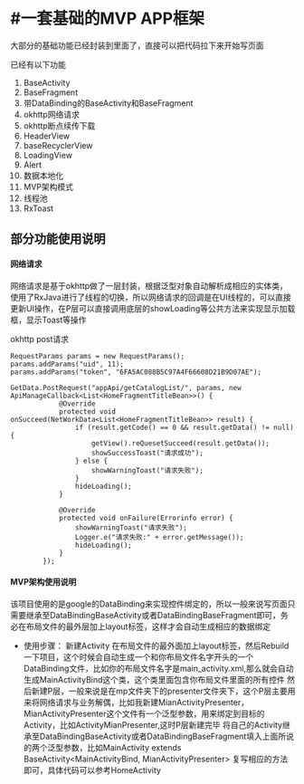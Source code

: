 # #一套基础的MVP APP框架
大部分的基础功能已经封装到里面了，直接可以把代码拉下来开始写页面

已经有以下功能
1. BaseActivity
2. BaseFragment
3. 带DataBinding的BaseActivity和BaseFragment
4. okhttp网络请求
5. okhttp断点续传下载
6. HeaderView
7. baseRecyclerView
8. LoadingView
9. Alert
10. 数据本地化
11. MVP架构模式
12. 线程池
13. RxToast

## 部分功能使用说明

#### 网络请求
网络请求是基于okhttp做了一层封装，根据泛型对象自动解析成相应的实体类，使用了RxJava进行了线程的切换，所以网络请求的回调是在UI线程的，可以直接更新UI操作，在P层可以直接调用底层的showLoading等公共方法来实现显示加载框，显示Toast等操作 

okhttp post请求

```
RequestParams params = new RequestParams();
params.addParams("uid", 11);
params.addParams("token", "6FA5AC088B5C97A4F66608D21B9D07AE");

GetData.PostRequest("appApi/getCatalogList/", params, new ApiManageCallback<List<HomeFragmentTitleBean>>() {
            @Override
            protected void onSucceed(NetWorkData<List<HomeFragmentTitleBean>> result) {
                if (result.getCode() == 0 && result.getData() != null) {
                    getView().reQuesetSucceed(result.getData());
                    showSuccessToast("请求成功");
                } else {
                    showWarningToast("请求失败");
                }
                hideLoading();
            }

            @Override
            protected void onFailure(Errorinfo error) {
                showWarningToast("请求失败");
                Logger.e("请求失败:" + error.getMessage());
                hideLoading();
            }
        });
```

#### MVP架构使用说明
该项目使用的是google的DataBinding来实现控件绑定的，所以一般来说写页面只需要继承至DataBindingBaseActivity或者DataBindingBaseFragment即可，务必在布局文件的最外层加上layout标签，这样才会自动生成相应的数据绑定

- 使用步骤：
新建Activity 在布局文件的最外面加上layout标签，然后Rebuild一下项目，这个时候会自动生成一个和你布局文件名字开头的一个DataBinding文件，比如你的布局文件名字是main_activity.xml,那么就会自动生成MainActivityBind这个类，这个类里面包含你布局文件里面的所有控件
然后新建P层，一般来说是在mp文件夹下的presenter文件夹下，这个P层主要用来将网络请求与业务解偶，比如我新建MianActivityPresenter，MianActivityPresenter这个文件有一个泛型参数，用来绑定到目标的Activity，比如ActivityMianPresenter<MainActivity>,这时P层新建完毕
将自己的Activity继承至DataBindingBaseActivity或者DataBindingBaseFragment填入上面所说的两个泛型参数，比如MainActivity  extends BaseActivity<MainActivityBind, MianActivityPresenter> 复写相应的方法即可，具体代码可以参考HomeActivity

